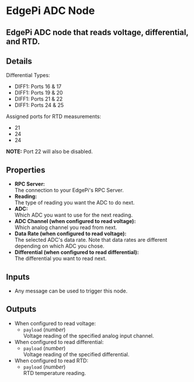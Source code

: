 # EdgePi ADC Node

## EdgePi ADC node that reads voltage, differential, and RTD.

## Details

Differential Types:

- DIFF1: Ports 16 & 17
- DIFF1: Ports 19 & 20
- DIFF1: Ports 21 & 22
- DIFF1: Ports 24 & 25

Assigned ports for RTD measurements:

- 21
- 24
- 24

**NOTE:** Port 22 will also be disabled.

## Properties

- **RPC Server:** <br>
The connection to your EdgePi's RPC Server.
- **Reading:** <br>
The type of reading you want the ADC to do next.
- **ADC:**<br>
Which ADC you want to use for the next reading.
- **ADC Channel (when configured to read voltage):**<br>
Which analog channel you read from next.
- **Data Rate (when configured to read voltage):**<br>
The selected ADC's data rate. Note that data rates are different depending on which ADC you chose.
- **Differential (when configured to read differential):**<br>
The differential you want to read next.

## Inputs

- Any message can be used to trigger this node.

## Outputs

- When configured to read voltage:
  - `payload` (*number*)<br>
  Voltage reading of the specified analog input channel.
- When configured to read differential:
  - `payload` (*number*)<br>
  Voltage reading of the specified differential.
- When configured to read RTD:
  - `payload` (*number*)<br>
  RTD temperature reading.

